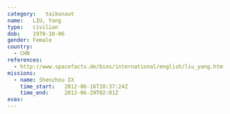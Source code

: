 ```yaml
---
category:	taikonaut
name:	LIU, Yang
type:	civilian
dob:	1978-10-06
gender:	Female
country:
  - CHN
references:
  - http://www.spacefacts.de/bios/international/english/liu_yang.htm
missions:
  - name: Shenzhou IX
    time_start:   2012-06-16T10:37:24Z
    time_end:     2012-06-29T02:01Z
evas:
---
```

